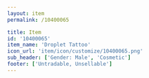 ```yaml
---
layout: item
permalink: /10400065

title: Item
id: '10400065'
item_name: 'Droplet Tattoo'
icon_url: 'item/icon/customize/10400065.png'
sub_header: ['Gender: Male', 'Cosmetic']
footer: ['Untradable, Unsellable']
---
```

